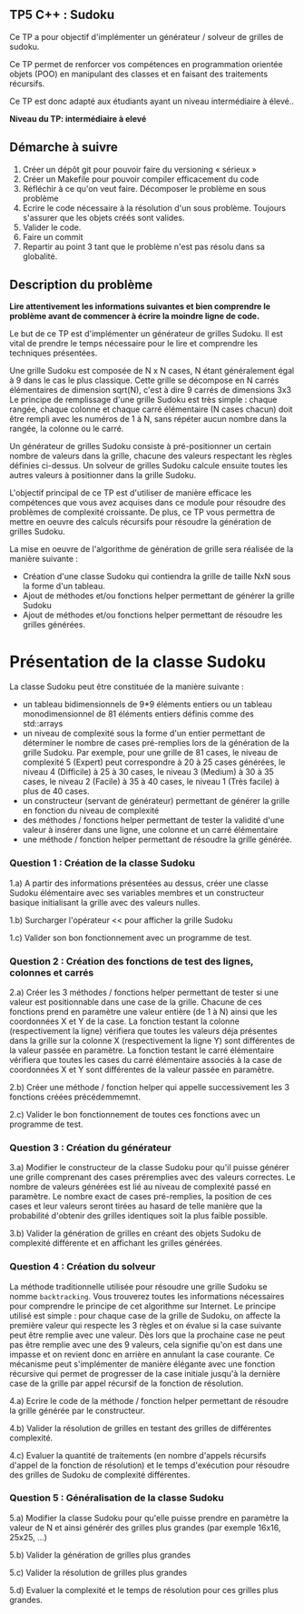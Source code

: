 ## TP5 C++ : Sudoku

Ce TP a pour objectif d'implémenter un générateur / solveur de grilles de sudoku.

Ce TP permet de renforcer vos compétences en programmation orientée objets (POO) en manipulant des classes et en faisant des traitements récursifs.

Ce TP est donc adapté aux étudiants ayant un niveau intermédiaire à élevé..

**Niveau du TP: intermédiaire à elevé**

## Démarche à suivre

1. Créer un dépôt git pour pouvoir faire du versioning « sérieux »
2. Créer un Makefile pour pouvoir compiler efficacement du code
3. Réfléchir à ce qu'on veut faire. Décomposer le problème en sous problème
4. Ecrire le code nécessaire à la résolution d'un sous problème. Toujours s'assurer que les objets créés sont valides.
5. Valider le code.
6. Faire un commit
7. Repartir au point 3 tant que le problème n'est pas résolu dans sa globalité.

## Description du problème

**Lire attentivement les informations suivantes et bien comprendre le problème avant de commencer à écrire la moindre ligne de code.**


Le but de ce TP est d'implémenter un générateur de grilles Sudoku.
Il est vital de prendre le temps nécessaire pour le lire et comprendre les techniques présentées.

Une grille Sudoku est composée de N x N cases, N étant généralement égal à 9 dans le cas le plus classique.
Cette grille se décompose en N carrés élémentaires de dimension sqrt(N), c'est à dire 9 carrés de dimensions 3x3
Le principe de remplissage d'une grille Sudoku est très simple : chaque rangée, chaque colonne et chaque carré élémentaire (N cases chacun) doit être rempli avec les numéros de 1 à N, sans répéter aucun nombre dans la rangée, la colonne ou le carré.

Un générateur de grilles Sudoku consiste à pré-positionner un certain nombre de valeurs dans la grille, chacune des valeurs respectant les règles définies ci-dessus. 
Un solveur de grilles Sudoku calcule ensuite toutes les autres valeurs à positionner dans la grille Sudoku.


L'objectif principal de ce TP est d'utiliser de manière efficace les compétences que vous avez acquises dans ce module pour résoudre des problèmes de complexité croissante. De plus, ce TP vous permettra de mettre en oeuvre des calculs récursifs pour résoudre la génération de grilles Sudoku.

La mise en oeuvre de l'algorithme de génération de grille sera réalisée de la manière suivante :

- Création d'une classe Sudoku qui contiendra la grille de taille NxN sous la forme d'un tableau.
- Ajout de méthodes et/ou fonctions helper permettant de générer la grille Sudoku
- Ajout de méthodes et/ou fonctions helper permettant de résoudre les grilles générées.

# Présentation de la classe Sudoku

La classe Sudoku peut être constituée de la manière suivante :

- un tableau bidimensionnels de 9\*9 éléments entiers ou un tableau monodimensionnel de 81 éléments entiers définis comme des std::arrays
- un niveau de complexité sous la forme d'un entier permettant de déterminer le nombre de cases pré-remplies lors de la génération de la grille Sudoku. Par exemple, pour une grille de 81 cases, le niveau de complexité 5 (Expert) peut correspondre à 20 à 25 cases générées, le niveau 4 (Difficile) à 25 à 30 cases, le niveau 3 (Medium) à 30 à 35 cases, le niveau 2 (Facile) à 35 à 40 cases, le niveau 1 (Très facile) à plus de 40 cases.
- un constructeur (servant de générateur) permettant de générer la grille en fonction du niveau de complexité
- des méthodes / fonctions helper permettant de tester la validité d'une valeur à insérer dans une ligne, une colonne et un carré élémentaire
- une méthode / fonction helper permettant de résoudre la grille générée.

### Question 1 : Création de la classe Sudoku

1.a) A partir des informations présentées au dessus, créer une classe Sudoku élémentaire avec ses variables membres et un constructeur basique initialisant la grille avec des valeurs nulles.

1.b) Surcharger l'opérateur << pour afficher la grille Sudoku

1.c) Valider son bon fonctionnement avec un programme de test.

### Question 2 : Création des fonctions de test des lignes, colonnes et carrés


2.a) Créer les 3 méthodes / fonctions helper permettant de tester si une valeur est positionnable dans une case de la grille. Chacune de ces fonctions prend en paramètre une valeur entière (de 1 à N) ainsi que les coordonnées X et Y de la case. La fonction testant la colonne (respectivement la ligne) vérifiera que toutes les valeurs déja présentes dans la grille sur la colonne X (respectivement la ligne Y) sont différentes de la valeur passée en paramètre. La fonction testant le carré élémentaire vérifiera que toutes les cases du carré élémentaire associés à la case de coordonnées X et Y sont différentes de la valeur passée en paramètre.

2.b) Créer une méthode / fonction helper qui appelle successivement les 3 fonctions créées précédemmemnt. 

2.c) Valider le bon fonctionnement de toutes ces fonctions avec un programme de test.

### Question 3 : Création du générateur

3.a) Modifier le constructeur de la classe Sudoku pour qu'il puisse générer une grille comprenant des cases préremplies avec des valeurs correctes. Le nombre de valeurs générées est lié au niveau de complexité passé en paramètre. Le nombre exact de cases pré-remplies, la position de ces cases et leur valeurs seront tirées au hasard de telle manière que la probabilité d'obtenir des grilles identiques soit la plus faible possible. 

3.b) Valider la génération de grilles en créant des objets Sudoku de complexité différente et en affichant les grilles générées.

### Question 4 : Création du solveur

La méthode traditionnelle utilisée pour résoudre une grille Sudoku se nomme `backtracking`. Vous trouverez toutes les informations nécessaires pour comprendre le principe de cet algorithme sur Internet. Le principe utilisé est simple : pour chaque case de la grille de Sudoku, on affecte la première valeur qui respecte les 3 règles et on évalue si la case suivante peut être remplie avec une valeur. Dès lors que la prochaine case ne peut pas être remplie avec une des 9 valeurs, cela signifie qu'on est dans une impasse et on revient donc en arrière en annulant la case courante. Ce mécanisme peut s'implémenter de manière élégante avec une fonction récursive qui permet de progresser de la case initiale jusqu'à la dernière case de la grille par appel récursif de la fonction de résolution.  

4.a) Ecrire le code de la méthode / fonction helper permettant de résoudre la grille générée par le constructeur. 

4.b) Valider la résolution de grilles en testant des grilles de différentes complexité. 

4.c) Evaluer la quantité de traitements (en nombre d'appels récursifs d'appel de la fonction de résolution) et le temps d'exécution pour résoudre des grilles de Sudoku de complexité différentes.

### Question 5 : Généralisation de la classe Sudoku

5.a) Modifier la classe Sudoku pour qu'elle puisse prendre en paramètre la valeur de N et ainsi générér des grilles plus grandes (par exemple 16x16, 25x25, ...)

5.b) Valider la génération de grilles plus grandes

5.c) Valider la résolution de grilles plus grandes

5.d) Evaluer la complexité et le temps de résolution pour ces grilles plus grandes. 
